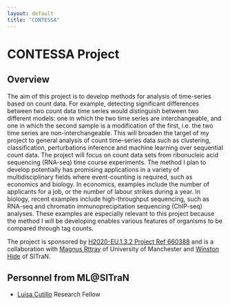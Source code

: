 ```yaml
---
layout: default
title: "CONTESSA"
---
```

# CONTESSA Project

## Overview

The aim of this project is to develop methods for analysis of time-series based on count data. For example, detecting significant differences between two count data time series would distinguish between two different models: one in which the two time series are interchangeable, and one in which the second sample is a modification of the first, i.e. the two time series are non-interchangeable. This will broaden the target of my project to general analysis of count time-series data such as clustering, classification, perturbations inference and machine learning over sequential count data. The project will focus on count data sets from ribonucleic acid sequencing (RNA-seq) time course experiments. The method I plan to develop potentially has promising applications in a variety of multidisciplinary fields where event-counting is required, such as economics and biology. In economics, examples include the number of applicants for a job, or the number of labour strikes during a year. In biology, recent examples include high-throughput sequencing, such as RNA-seq and chromatin immunoprecipitation sequencing (ChIP-seq) analyses. These examples are especially relevant to this project because the method I will be developing enables various features of organisms to be compared through tag counts.
 


The project is sponsored by [H2020-EU.1.3.2 Project Ref 660388](http://cordis.europa.eu/project/rcn/195936_en.html) and is a collaboration with [Magnus Rttray](http://www.ls.manchester.ac.uk/people/profile/?personid=10584) of University of Manchester and [Winston Hide](https://www.sheffield.ac.uk/neuroscience/staff/hide) of SITraN.

<a name="personnel"></a>

## Personnel from ML@SITraN

- [Luisa Cutillo](http://www.economia.uniparthenope.it/siti_docenti/SitoDocentiStandard/default.asp?sito=lcutillo) Research Fellow



